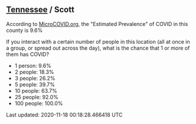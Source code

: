 
## [Tennessee](/united-states/tennessee) / Scott

According to [MicroCOVID.org](http://microcovid.org),
the "Estimated Prevalence" of COVID in this county is 9.6%

If you interact with a certain number of people in this location
(all at once in a group, or spread out across the day), what is the chance that
1 or more of them has COVID?

- 1 person: 9.6%
- 2 people: 18.3%
- 3 people: 26.2%
- 5 people: 39.7%
- 10 people: 63.7%
- 25 people: 92.0%
- 100 people: 100.0%

Last updated: 2020-11-18 00:18:28.466418 UTC

